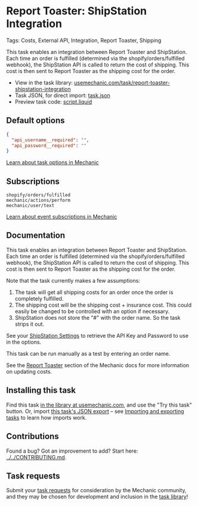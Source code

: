 # Report Toaster: ShipStation Integration

Tags: Costs, External API, Integration, Report Toaster, Shipping

This task enables an integration between Report Toaster and ShipStation. Each time an order is fulfilled (determined via the shopify/orders/fulfilled webhook), the ShipStation API is called to return the cost of shipping. This cost is then sent to Report Toaster as the shipping cost for the order.

* View in the task library: [usemechanic.com/task/report-toaster-shipstation-integration](https://usemechanic.com/task/report-toaster-shipstation-integration)
* Task JSON, for direct import: [task.json](../../tasks/report-toaster-shipstation-integration.json)
* Preview task code: [script.liquid](./script.liquid)

## Default options

```json
{
  "api_username__required": "",
  "api_password__required": ""
}
```

[Learn about task options in Mechanic](https://docs.usemechanic.com/article/471-task-options)

## Subscriptions

```liquid
shopify/orders/fulfilled
mechanic/actions/perform
mechanic/user/text
```

[Learn about event subscriptions in Mechanic](https://docs.usemechanic.com/article/408-subscriptions)

## Documentation

This task enables an integration between Report Toaster and ShipStation. Each time an order is fulfilled (determined via the shopify/orders/fulfilled webhook), the ShipStation API is called to return the cost of shipping. This cost is then sent to Report Toaster as the shipping cost for the order.

Note that the task currently makes a few assumptions:

1. The task will get all shipping costs for an order once the order is completely fulfilled.
2. The shipping cost will be the shipping cost + insurance cost. This could easily be changed to be controlled with an option if necessary.
3. ShipStation does not store the "#" with the order name. So the task strips it out.

See your [ShipStation Settings](https://ss.shipstation.com/#/settings/api) to retrieve the API Key and Password to use in the options.

This task can be run manually as a test by entering an order name.

See the [Report Toaster](https://learn.mechanic.dev/platform/integrations/report-toaster) section of the Mechanic docs for more information on updating costs.

## Installing this task

Find this task [in the library at usemechanic.com](https://usemechanic.com/task/report-toaster-shipstation-integration), and use the "Try this task" button. Or, import [this task's JSON export](../../tasks/report-toaster-shipstation-integration.json) – see [Importing and exporting tasks](https://docs.usemechanic.com/article/505-importing-and-exporting-tasks) to learn how imports work.

## Contributions

Found a bug? Got an improvement to add? Start here: [../../CONTRIBUTING.md](../../CONTRIBUTING.md).

## Task requests

Submit your [task requests](https://mechanic.canny.io/task-requests) for consideration by the Mechanic community, and they may be chosen for development and inclusion in the [task library](https://tasks.mechanic.dev/)!
